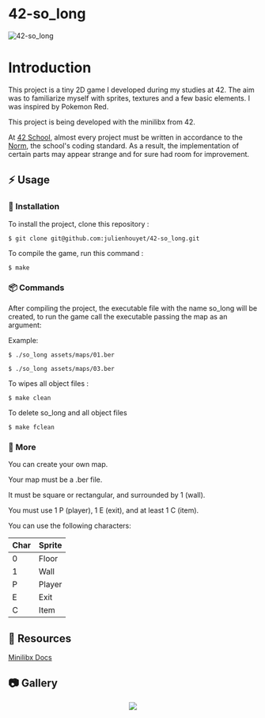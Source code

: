 # 42-so_long

![42-so_long](https://socialify.git.ci/julienhouyet/42-so_long/image?language=1&logo=https%3A%2F%2Fgithub.com%2Fayogun%2F42-project-badges%2Fblob%2Fmain%2Fbadges%2Fso_longm.png%3Fraw%3Dtrue&name=1&owner=1&pattern=Circuit%20Board&theme=Auto)

# Introduction

This project is a tiny 2D game I developed during my studies at 42. The aim was to familiarize myself with sprites, textures and a few basic elements. I was inspired by Pokemon Red.

This project is being developed with the minilibx from 42.

At [42 School](https://github.com/42School), almost every project must be written in accordance to the [Norm](https://github.com/42School/norminette/blob/master/pdf/en.norm.pdf), the school's coding standard. As a result, the implementation of certain parts may appear strange and for sure had room for improvement.

## :zap: Usage

###  :electric_plug: Installation

To install the project, clone this repository :

```
$ git clone git@github.com:julienhouyet/42-so_long.git
```

To compile the game, run this command :

```
$ make
```

###  :package: Commands

After compiling the project, the executable file with the name so_long will be created, to run the game call the executable passing the map as an argument:

Example:

```
$ ./so_long assets/maps/01.ber
```

```
$ ./so_long assets/maps/03.ber
```

To wipes all object files :

```
$ make clean
```

To delete so_long and all object files

```
$ make fclean
```

###  :notebook: More

You can create your own map.

Your map must be a .ber file. 

It must be square or rectangular, and surrounded by 1 (wall). 

You must use 1 P (player), 1 E (exit), and at least 1 C (item).

You can use the following characters:

Char | Sprite
--- | --- 
0 | Floor
1 | Wall
P | Player
E | Exit
C | Item

##  :page_facing_up: Resources
 
[Minilibx Docs](https://harm-smits.github.io/42docs/libs/minilibx)

##  :camera: Gallery

<p align="center">
  <img src="https://i.ibb.co/FYQKSLn/Screenshot-2023-12-21-at-11-50-33.png">
</p>
